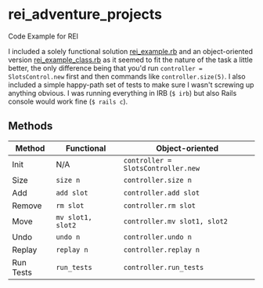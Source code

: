 # rei_adventure_projects
Code Example for REI

I included a solely functional solution [rei_example.rb](../master/rei_example.rb) and an object-oriented version [rei_example_class.rb](../master/rei_example_class.rb) as it seemed to fit the nature of the task a little better, the only difference being that you'd run `controller = SlotsControl.new` first and then commands like `controller.size(5)`. I also included a simple happy-path set of tests to make sure I wasn't screwing up anything obvious. I was running everything in IRB (`$ irb`) but also Rails console would work fine (`$ rails c`).

## Methods

| Method       | Functional       | Object-oriented                   |
| ------------ |------------------| ----------------------------------|
| Init         | N/A              | `controller = SlotsController.new`|
| Size         | `size n`         | `controller.size n`               |
| Add          | `add slot`       | `controller.add slot`             |
| Remove       | `rm slot`        | `controller.rm slot`              |
| Move         | `mv slot1, slot2`| `controller.mv slot1, slot2`      |
| Undo         | `undo n`         | `controller.undo n`               |
| Replay       | `replay n`       | `controller.replay n`             |
| Run Tests    | `run_tests`      | `controller.run_tests`            |
